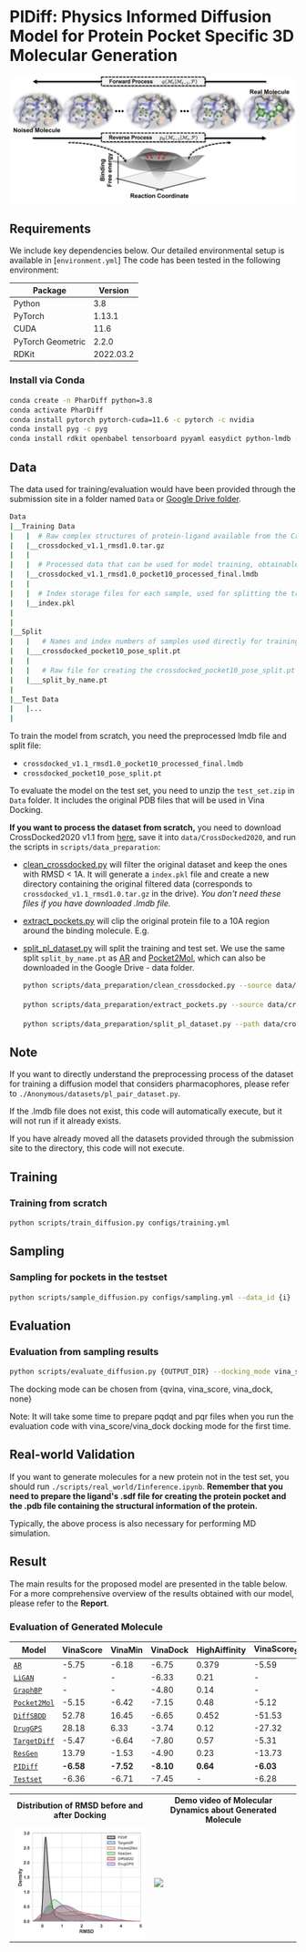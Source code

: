 # PIDiff: Physics Informed Diffusion Model for Protein Pocket Specific 3D Molecular Generation
<img src="https://github.com/hello-maker/PIDiff/blob/master/assets/main.jpg">


## Requirements
We include key dependencies below. Our detailed environmental setup is available in [`environment.yml`]
The code has been tested in the following environment:

| Package           | Version   |
|-------------------|-----------|
| Python            | 3.8       |
| PyTorch           | 1.13.1    |
| CUDA              | 11.6      |
| PyTorch Geometric | 2.2.0     |
| RDKit             | 2022.03.2 |

### Install via Conda
```bash
conda create -n PharDiff python=3.8
conda activate PharDiff
conda install pytorch pytorch-cuda=11.6 -c pytorch -c nvidia
conda install pyg -c pyg
conda install rdkit openbabel tensorboard pyyaml easydict python-lmdb -c conda-forge
```
## Data

The data used for training/evaluation would have been provided through the submission site in a folder named  `Data` or [Google Drive folder](https://drive.google.com/drive/folders/1qzuYX39_apCWcZ6yFMkY9RYAI8ijfmvY?usp=drive_link).

```bash
Data
|__Training Data  
|   |  # Raw complex structures of protein-ligand available from the CrossDocked2020 dataset. Proteins are specified in .pdb format, and Ligands in .sdf format.
|   |__crossdocked_v1.1_rmsd1.0.tar.gz 
|   |
|   |  # Processed data that can be used for model training, obtainable through the execution of the ./Anonymous/datasets/pl_pair_dataset.py file
|   |__crossdocked_v1.1_rmsd1.0_pocket10_processed_final.lmdb 
|   |
|   |  # Index storage files for each sample, used for splitting the train set and test set, or for other preprocessing purposes.
|   |__index.pkl
|   
|   
|__Split
|   |   # Names and index numbers of samples used directly for training and validation.
|   |___crossdocked_pocket10_pose_split.pt
|   |
|   |   # Raw file for creating the crossdocked_pocket10_pose_split.pt file. It is split through pdb id.
|   |___split_by_name.pt
|
|__Test Data
|   |...
|
```

To train the model from scratch, you need the preprocessed lmdb file and split file:
* `crossdocked_v1.1_rmsd1.0_pocket10_processed_final.lmdb`
* `crossdocked_pocket10_pose_split.pt`

To evaluate the model on the test set, you need to unzip the `test_set.zip` in `Data` folder. It includes the original PDB files that will be used in Vina Docking.


**If you want to process the dataset from scratch,** you need to download CrossDocked2020 v1.1 from [here](https://bits.csb.pitt.edu/files/crossdock2020/), save it into `data/CrossDocked2020`, and run the scripts in `scripts/data_preparation`:
* [clean_crossdocked.py](scripts/data_preparation/clean_crossdocked.py) will filter the original dataset and keep the ones with RMSD < 1A.
It will generate a `index.pkl` file and create a new directory containing the original filtered data (corresponds to `crossdocked_v1.1_rmsd1.0.tar.gz` in the drive). *You don't need these files if you have downloaded .lmdb file.*

* [extract_pockets.py](scripts/data_preparation/extract_pockets.py) will clip the original protein file to a 10A region around the binding molecule. E.g.

* [split_pl_dataset.py](scripts/data_preparation/split_pl_dataset.py) will split the training and test set. We use the same split `split_by_name.pt` as 
[AR](https://arxiv.org/abs/2203.10446) and [Pocket2Mol](https://arxiv.org/abs/2205.07249), which can also be downloaded in the Google Drive - data folder.

    ```bash
    python scripts/data_preparation/clean_crossdocked.py --source data/CrossDocked2020 --dest data/crossdocked_v1.1_rmsd1.0 --rmsd_thr 1.0

    python scripts/data_preparation/extract_pockets.py --source data/crossdocked_v1.1_rmsd1.0 --dest data/crossdocked_v1.1_rmsd1.0_pocket10
    
    python scripts/data_preparation/split_pl_dataset.py --path data/crossdocked_v1.1_rmsd1.0_pocket10 --dest data/crossdocked_pocket10_pose_split.pt --fixed_split data/split_by_name.pt
    ```
## Note 
If you want to directly understand the preprocessing process of the dataset for training a diffusion model that considers pharmacophores, please refer to `./Anonymous/datasets/pl_pair_dataset.py`. 

If the .lmdb file does not exist, this code will automatically execute, but it will not run if it already exists. 

If you have already moved all the datasets provided through the submission site to the directory, this code will not execute.

## Training
### Training from scratch
```bash
python scripts/train_diffusion.py configs/training.yml
```

## Sampling
### Sampling for pockets in the testset
```bash
python scripts/sample_diffusion.py configs/sampling.yml --data_id {i}
```

## Evaluation
### Evaluation from sampling results
```bash
python scripts/evaluate_diffusion.py {OUTPUT_DIR} --docking_mode vina_score --protein_root data/test_set
```
The docking mode can be chosen from {qvina, vina_score, vina_dock, none}

Note: It will take some time to prepare pqdqt and pqr files when you run the evaluation code with vina_score/vina_dock docking mode for the first time.

## Real-world Validation
If you want to generate molecules for a new protein not in the test set, you should run `./scripts/real_world/Iinference.ipynb`. 
**Remember that you need to prepare the ligand's .sdf file for creating the protein pocket and the .pdb file containing the structural information of the protein.**

Typically, the above process is also necessary for performing MD simulation.

## Result
The main results for the proposed model are presented in the table below. For a more comprehensive overview of the results obtained with our model, please refer to the **Report**.

### Evaluation of Generated Molecule
| Model      | VinaScore  | VinaMin   | VinaDock   | HighAiffinity | VinaScore<sub>SA</sub> | SR | 
|------------|------------|-----------|------------|---------------|-------------|---------------|
| [`AR`](https://github.com/hello-maker/PIDiff/blob/master/sampling_results/ar_vina_docked.pt)     | -5.75 | -6.18 | -6.75  |  0.379  | -5.59  | 74.7%  |
| [`LiGAN`](https://github.com/hello-maker/PIDiff/blob/master/sampling_results/cvae_vina_docked.pt)    |    -  |    -   | -6.33  |  0.21  | -  | -68.4%  | 
| [`GraphBP`](https://github.com/hello-maker/PIDiff/blob/master/sampling_results/cvae_vina_docked.pt)     |    -  |    -   | -4.80  |  0.14  | -  | 57.1%  | 
| [`Pocket2Mol`](https://github.com/hello-maker/PIDiff/blob/master/sampling_results/pocket2mol_vina_docked.pt) | -5.15 | -6.42 | -7.15  |  0.48  | -5.12  | 88.7%  | 
| [`DiffSBDD`](https://github.com/hello-maker/PIDiff/blob/master/sampling_results/DiffSBDD_vina_dock.pt) | 52.78 | 16.45 | -6.65  |  0.452  | -51.53  | 83.0%  | 
| [`DrugGPS`](https://github.com/hello-maker/PIDiff/blob/master/sampling_results/DrugGPS_vina_dock.pt) | 28.18 | 6.33 | -3.74  |  0.12  | -27.32  | 48.1%  | 
| [`TargetDiff`](https://github.com/hello-maker/PIDiff/blob/master/sampling_results/targetdiff_vina_docked.pt) | -5.47 | -6.64 | -7.80  |  0.57  | -5.31  | 91.9%  | 
| [`ResGen`](https://github.com/hello-maker/PIDiff/blob/master/sampling_results/ResGen_vina_dock.pt) | 13.79 | -1.53 | -4.90  |  0.23  | -13.73  | 40.7%  | 
| [`PIDiff`](https://github.com/hello-maker/PIDiff/blob/master/sampling_results/PIDiff_vina_docked.pt) | **-6.58** | **-7.52** | **-8.10**  |  **0.64**  | **-6.03**  | **100%**  | 
| [`Testset`](https://github.com/hello-maker/PIDiff/blob/master/sampling_results/crossdocked_test_vina_docked.pt) | -6.36 | -6.71 | -7.45  |  -  | -6.28  | -  | 



<table class="center">
<tr>
  <td style="text-align:center;"><b>Distribution of RMSD before and after Docking</b></td>
  <td style="text-align:center;"><b>Demo video of Molecular Dynamics about Generated Molecule</b></td>
</tr>
<tr>
  <td><img src="https://github.com/hello-maker/PIDiff/blob/master/assets/change.png" width="400"></td>
  <td><img src="https://github.com/hello-maker/PIDiff/blob/master/assets/MD_result.gif" width="400"></td>
</tr>
</table>
